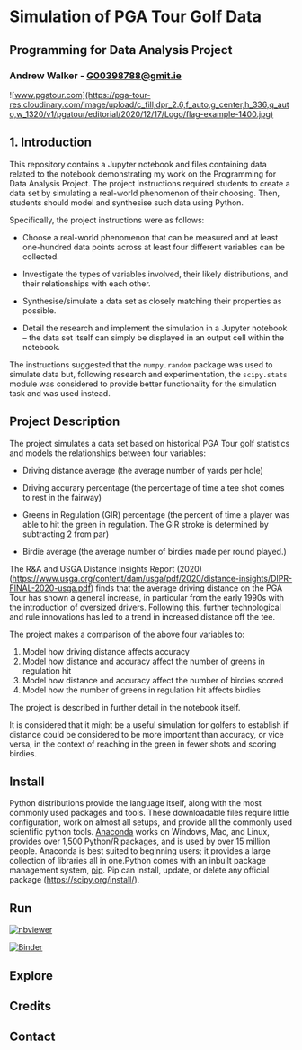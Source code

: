 # Simulation of PGA Tour Golf Data

## Programming for Data Analysis Project

### Andrew Walker - G00398788@gmit.ie

![www.pgatour.com](https://pga-tour-res.cloudinary.com/image/upload/c_fill,dpr_2.6,f_auto,g_center,h_336,q_auto,w_1320/v1/pgatour/editorial/2020/12/17/Logo/flag-example-1400.jpg)

## 1. Introduction

This repository contains a Jupyter notebook and files containing data related to the notebook demonstrating my work on the Programming for Data Analysis Project. The project instructions required students to create a data set by simulating a real-world phenomenon of their choosing. Then, students should model and synthesise such data using Python.

Specifically, the project instructions were as follows:

- Choose a real-world phenomenon that can be measured and at least one-hundred data points across at least four different variables can be collected.

- Investigate the types of variables involved, their likely distributions, and their relationships with each other.

- Synthesise/simulate a data set as closely matching their properties as possible.

- Detail the research and implement the simulation in a Jupyter notebook – the data set itself can simply be displayed in an output cell within the notebook.

The instructions suggested that the `numpy.random` package was used to simulate data but, following research and experimentation, the `scipy.stats` module was considered to provide better functionality for the simulation task and was used instead. 

## Project Description

The project simulates a data set based on historical PGA Tour golf statistics and models the relationships between four variables:

- Driving distance average (the average number of yards per hole)

- Driving accurary percentage (the percentage of time a tee shot comes to rest in the fairway)

- Greens in Regulation (GIR) percentage (the percent of time a player was able to hit the green in regulation. The GIR stroke is determined by subtracting 2 from par)

- Birdie average (the average number of birdies made per round played.)

The R&A and USGA Distance Insights Report (2020) (https://www.usga.org/content/dam/usga/pdf/2020/distance-insights/DIPR-FINAL-2020-usga.pdf) finds that the average driving distance on the PGA Tour has shown a general increase, in particular from the early 1990s with the introduction of oversized drivers. Following this, further technological and rule innovations has led to a trend in increased distance off the tee.  

The project makes a comparison of the above four variables to:

1. Model how driving distance affects accuracy
2. Model how distance and accuracy affect the number of greens in regulation hit
3. Model how distance and accuracy affect the number of birdies scored
4. Model how the number of greens in regulation hit affects birdies

The project is described in further detail in the notebook itself.

 It is considered that it might be a useful simulation for golfers to establish if distance could be considered to be more important than accuracy, or vice versa, in the context of reaching in the green in fewer shots and scoring birdies.

## Install

Python distributions provide the language itself, along with the most commonly used packages and tools. These downloadable files require little configuration, work on almost all setups, and provide all the commonly used scientific python tools. [Anaconda](https://www.anaconda.com/download/) works on Windows, Mac, and Linux, provides over 1,500 Python/R packages, and is used by over 15 million people. Anaconda is best suited to beginning users; it provides a large collection of libraries all in one.Python comes with an inbuilt package management system, [pip](https://pip.pypa.io/en/stable). Pip can install, update, or delete any official package (https://scipy.org/install/).


## Run

[![nbviewer](https://raw.githubusercontent.com/jupyter/design/master/logos/Badges/nbviewer_badge.svg)](https://nbviewer.org/github/AndyWalker81/ProgrammingForDataAnalysis_Project/blob/main/Programming_Project.ipynb)

[![Binder](https://mybinder.org/badge_logo.svg)](https://mybinder.org/v2/gh/AndyWalker81/ProgrammingForDataAnalysis_Project/HEAD?labpath=Programming_Project.ipynb)


## Explore


## Credits


## Contact






